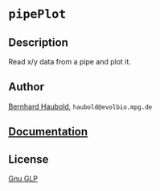 # `pipePlot`
## Description
Read x/y data from a pipe and plot it.
## Author
[Bernhard Haubold](http://thymine.evolbio.mpg.de/), `haubold@evolbio.mpg.de`
## [Documentation](http://github.com/evolbioinf/pipeplot/tree/master/doc/pipePlot.pdf)
## License
[Gnu GLP](https://www.gnu.org/licenses/gpl-3.0.en.html)
